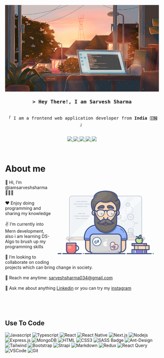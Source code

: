 <!-- Intro  -->
<img align="center" width="1000px" src="/assets/window.gif" alt="window gif" />
<br>


<h3 align="center">
        <samp>&gt; Hey There!, I am <b>Sarvesh Sharma</b>
        </samp>
</h3>


<p align="center"> 
  <samp>
    <br>
    「 I am a frontend web application developer from <b>India 🇮🇳</b> 」
    <br>
    <br>
  </samp>
</p>

<p align="center">
 <a href="https://sarvesh-portfolio-five.vercel.app/" target="blank">
  <img src="https://img.shields.io/badge/Website-DC143C?style=for-the-badge&logo=medium&logoColor=white"  />
 </a>
 <a href="https://linkedin.com/in/sarvesh-sharma-b498b3136" target="_blank">
  <img src="https://img.shields.io/badge/LinkedIn-0077B5?style=for-the-badge&logo=linkedin&logoColor=white" />
 </a>
 <a href="https://www.upwork.com/freelancers/~018a9b1f0c5e5b487a" target="_blank">
  <img src="https://img.shields.io/badge/UpWork-6FDA44?style=for-the-badge&logo=Upwork&logoColor=white" />
 </a>
 <a href="https://instagram.com/iamsarveshsharma" target="_blank">
  <img src="https://img.shields.io/badge/Instagram-fe4164?style=for-the-badge&logo=instagram&logoColor=white" />
 </a> 
 <a href="https://facebook.com/iamsarveshsharma" target="_blank">
  <img src="https://img.shields.io/badge/Facebook-20BEFF?&style=for-the-badge&logo=facebook&logoColor=white"  />
  </a> 
</p>
<br />

<!-- About Section -->
 # About me
 
<p>
 <img align="right" width="350" src="/assets/programmer.gif" alt="Coding programmer gif" />

  👋 Hi, I’m @iamsarveshsharma 👨🏻‍💻 <br/><br/>
  ❤️ Enjoy doing programming and sharing my knowledge <br/><br/>
  ✌️ I’m currently into Mern development, also i am learning DS- Algo to brush up my programming skills<br/><br/>
  👀 I’m looking to collaborate on coding projects which can bring change in society.<br/><br/>
 📧 Reach me anytime: sarveshsharma034@gmail.com<br/><br/>
 💬 Ask me about anything [Linkedin](https://linkedin.com/in/sarvesh-sharma-b498b3136) or you can try my [instagram](https://www.instagram.com/iamsarveshsharma) 

</p>

<br/>
<br/>
<br/>

## Use To Code

![Javascript](https://img.shields.io/badge/Javascript-F0DB4F?style=for-the-badge&labelColor=black&logo=javascript&logoColor=F0DB4F)
![Typescript](https://img.shields.io/badge/Typescript-007acc?style=for-the-badge&labelColor=black&logo=typescript&logoColor=007acc)
![React](https://img.shields.io/badge/-React-61DBFB?style=for-the-badge&labelColor=black&logo=react&logoColor=61DBFB)
![React Native](https://img.shields.io/badge/React_Native-20232A?style=for-the-badge&logo=react&logoColor=61DAFB)
![Next.js](https://img.shields.io/badge/next.js-000000?style=for-the-badge&logo=nextdotjs&logoColor=white)
![Nodejs](https://img.shields.io/badge/Nodejs-3C873A?style=for-the-badge&labelColor=black&logo=node.js&logoColor=3C873A)
![Express.js](https://img.shields.io/badge/Express.js-000000?style=for-the-badge&logo=express&logoColor=white)
![MongoDB](https://img.shields.io/badge/MongoDB-4EA94B?style=for-the-badge&logo=mongodb&logoColor=white)
![HTML](https://img.shields.io/badge/HTML5-E34F26?style=for-the-badge&logo=html5&logoColor=white)
![CSS3](https://img.shields.io/badge/CSS3-1572B6?style=for-the-badge&logo=css3&logoColor=white)
![SASS Badge](https://img.shields.io/badge/Sass-CC6699?style=for-the-badge&logo=sass&logoColor=white)
![Ant-Design](https://img.shields.io/badge/AntDesign-0170FE?style=for-the-badge&logo=antdesign&logoColor=white)
![Tailwind](https://img.shields.io/badge/Tailwind_CSS-092749?style=for-the-badge&logo=tailwindcss&logoColor=06B6D4&labelColor=000000)
![Bootstrap](https://img.shields.io/badge/Bootstrap-563D7C?style=for-the-badge&logo=bootstrap&logoColor=white)
![Strapi](https://img.shields.io/badge/strapi-2E7EEA?style=for-the-badge&logo=strapi&logoColor=white)
![Markdown](https://img.shields.io/badge/Markdown-000000?style=for-the-badge&logo=markdown&logoColor=white)
![Redux](https://img.shields.io/badge/Redux-593D88?style=for-the-badge&logo=redux&logoColor=white)
![React Query](https://img.shields.io/badge/-React_Query-FF4154?style=for-the-badge&logo=react%20query&logoColor=white)
![VSCode](https://img.shields.io/badge/Visual_Studio-0078d7?style=for-the-badge&logo=visual%20studio&logoColor=white)
![Git](https://img.shields.io/badge/Git-F05032?style=for-the-badge&logo=git&logoColor=white)

<br/>
